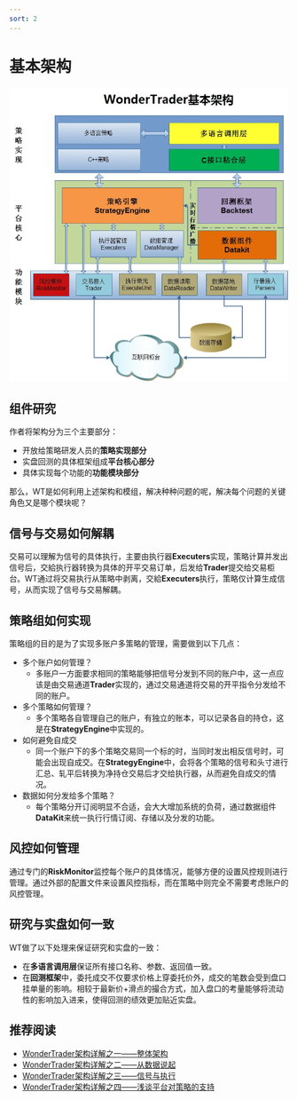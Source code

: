 ```yaml
---
sort: 2
---
```


# 基本架构

![png](../assets/images/2.架构分析/基本架构.jpg)

## 组件研究

作者将架构分为三个主要部分：

- 开放给策略研发人员的**策略实现部分**
- 实盘回测的具体框架组成**平台核心部分**
- 具体实现每个功能的**功能模块部分**

那么，WT是如何利用上述架构和模组，解决种种问题的呢，解决每个问题的关键角色又是哪个模块呢？

## 信号与交易如何解耦

交易可以理解为信号的具体执行，主要由执行器**Executers**实现，策略计算并发出信号后，交給执行器转换为具体的开平交易订单，后发给**Trader**提交给交易柜台。WT通过将交易执行从策略中剥离，交給**Executers**执行，策略仅计算生成信号，从而实现了信号与交易解耦。

## 策略组如何实现

策略组的目的是为了实现多账户多策略的管理，需要做到以下几点：

- 多个账户如何管理？
  - 多账户一方面要求相同的策略能够把信号分发到不同的账户中，这一点应该是由交易通道**Trader**实现的，通过交易通道将交易的开平指令分发给不同的账户。
- 多个策略如何管理？
  - 多个策略各自管理自己的账户，有独立的账本，可以记录各自的持仓，这是在**StrategyEngine**中实现的。
- 如何避免自成交
  - 同一个账户下的多个策略交易同一个标的时，当同时发出相反信号时，可能会出现自成交。在**StrategyEngine**中，会将各个策略的信号和头寸进行汇总、轧平后转换为净持仓交易后才交给执行器，从而避免自成交的情况。
- 数据如何分发给多个策略？
  - 每个策略分开订阅明显不合适，会大大增加系统的负荷，通过数据组件**DataKit**来统一执行行情订阅、存储以及分发的功能。

## 风控如何管理

通过专门的**RiskMonitor**监控每个账户的具体情况，能够方便的设置风控规则进行管理。通过外部的配置文件来设置风控指标，而在策略中则完全不需要考虑账户的风控管理。

## 研究与实盘如何一致

WT做了以下处理来保证研究和实盘的一致：

- 在**多语言调用层**保证所有接口名称、参数、返回值一致。
- 在**回测框架**中，委托成交不仅要求价格上穿委托价外，成交的笔数会受到盘口挂单量的影响。相较于最新价+滑点的撮合方式，加入盘口的考量能够将流动性的影响加入进来，使得回测的绩效更加贴近实盘。

## 推荐阅读

- [WonderTrader架构详解之一——整体架构](https://mp.weixin.qq.com/s/hGr-NZk1l3BRg5aTTKQP8g)
- [WonderTrader架构详解之二——从数据说起](https://mp.weixin.qq.com/s/i7de8G2A8RXRggMQ21vv1w)
- [WonderTrader架构详解之三——信号与执行](https://mp.weixin.qq.com/s/m1z6dKCVWXWNGU7R6KWwWw)
- [WonderTrader架构详解之四——浅谈平台对策略的支持](https://mp.weixin.qq.com/s/Ov9qbnf9kejeCds0akRvUQ)